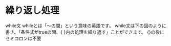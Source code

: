 # 繰り返し処理
while文
whileとは「～の間」という意味の英語です。
while文は下の図のように書き、「条件式がtrueの間、{ }内の処理を繰り返す」ことができます。 {}の後にセミコロンは不要
